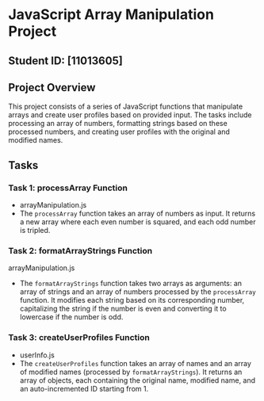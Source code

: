 # JavaScript Array Manipulation Project

## Student ID: [11013605]

## Project Overview
This project consists of a series of JavaScript functions that manipulate arrays and create user profiles based on provided input. The tasks include processing an array of numbers, formatting strings based on these processed numbers, and creating user profiles with the original and modified names.

## Tasks

### Task 1: processArray Function
- arrayManipulation.js
-  The `processArray` function takes an array of numbers as input. It returns a new array where each even number is squared, and each odd number is tripled.

### Task 2: formatArrayStrings Function
arrayManipulation.js
- The `formatArrayStrings` function takes two arrays as arguments: an array of strings and an array of numbers processed by the `processArray` function. It modifies each string based on its corresponding number, capitalizing the string if the number is even and converting it to lowercase if the number is odd.

### Task 3: createUserProfiles Function
- userInfo.js
- The `createUserProfiles` function takes an array of names and an array of modified names (processed by `formatArrayStrings`). It returns an array of objects, each containing the original name, modified name, and an auto-incremented ID starting from 1.

